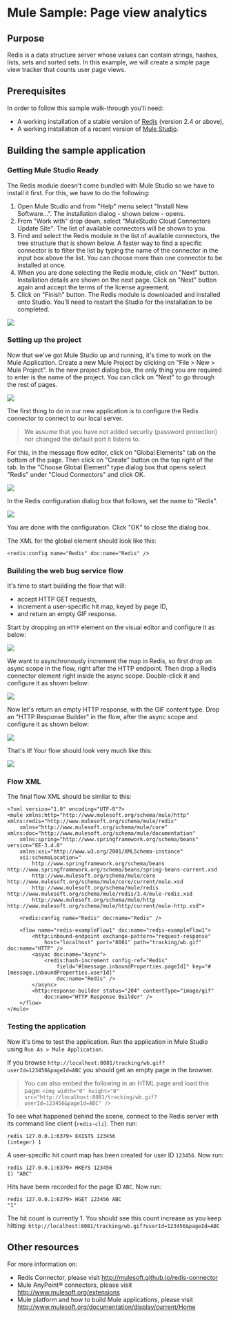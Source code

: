 # Mule Sample: Page view analytics

## Purpose

Redis is a data structure server whose values can contain strings, hashes, lists, sets and sorted sets. 
In this example, we will create a simple page view tracker that counts user page views.

## Prerequisites

In order to follow this sample walk-through you'll need:

- A working installation of a stable version of [Redis](http://redis.io/download) (version 2.4 or above),
- A working installation of a recent version of [Mule Studio](http://www.mulesoft.org/download-mule-esb-community-edition).

## Building the sample application

### Getting Mule Studio Ready

The Redis module doesn't come bundled with Mule Studio so we have to install it first.
For this, we have to do the following:

1. Open Mule Studio and from "Help" menu select "Install New Software...". The installation dialog - shown below - opens.
2. From "Work with" drop down, select "MuleStudio Cloud Connectors Update Site". The list of available connectors will be shown to you.
3. Find and select the Redis module in the list of available connectors, the tree structure that is shown below.
A faster way to find a specific connector is to filter the list by typing the name of the connector in the input box above the list.
You can choose more than one connector to be installed at once.
4. When you are done selecting the Redis module, click on "Next" button.
Installation details are shown on the next page.
Click on "Next" button again and accept the terms of the license agreement.
5. Click on "Finish" button. The Redis module is downloaded and installed onto Studio.
You'll need to restart the Studio for the installation to be completed.

![](images/studio-install-connector.png)


### Setting up the project

Now that we've got Mule Studio up and running, it's time to work on the Mule Application.
Create a new Mule Project by clicking on "File > New > Mule Project".
In the new project dialog box, the only thing you are required to enter is the name of the project.
You can click on "Next" to go through the rest of pages.

![](images/studio-new-project.png)

The first thing to do in our new application is to configure the Redis connector to connect to our local server.

> We assume that you have not added security (password protection) nor changed the default port it listens to.

For this, in the message flow editor, click on "Global Elements" tab on the bottom of the page.
Then click on "Create" button on the top right of the tab.
In the "Choose Global Element" type dialog box that opens select "Redis" under "Cloud Connectors" and click OK.

![](images/studio-global-redis.png)

In the Redis configuration dialog box that follows, set the name to "Redis". 

![](images/studio-global-redis-config.png)

You are done with the configuration. Click "OK" to close the dialog box.

The XML for the global element should look like this:

    <redis:config name="Redis" doc:name="Redis" />


### Building the web bug service flow

It's time to start building the flow that will:
- accept HTTP GET requests,
- increment a user-specific hit map, keyed by page ID,
- and return an empty GIF response.

Start by dropping an `HTTP` element on the visual editor and configure it as below:

![](images/studio-http-endpoint.png)

We want to asynchronously increment the map in Redis, so first drop an async scope in the flow, right after the HTTP endpoint.
Then drop a Redis connector element right inside the async scope.
Double-click it and configure it as shown below:

![](images/studio-redis-hashinc.png)

Now let's return an empty HTTP response, with the GIF content type.
Drop an "HTTP Response Builder" in the flow, after the async scope and configure it as shown below:

![](images/studio-http-rb.png)

That's it! Your flow should look very much like this:

![](images/studio-full-flow.png)


### Flow XML

The final flow XML should be similar to this:

    <?xml version="1.0" encoding="UTF-8"?>
    <mule xmlns:http="http://www.mulesoft.org/schema/mule/http" xmlns:redis="http://www.mulesoft.org/schema/mule/redis"
        xmlns="http://www.mulesoft.org/schema/mule/core" xmlns:doc="http://www.mulesoft.org/schema/mule/documentation"
        xmlns:spring="http://www.springframework.org/schema/beans" version="EE-3.4.0"
        xmlns:xsi="http://www.w3.org/2001/XMLSchema-instance"
        xsi:schemaLocation="
            http://www.springframework.org/schema/beans http://www.springframework.org/schema/beans/spring-beans-current.xsd
            http://www.mulesoft.org/schema/mule/core http://www.mulesoft.org/schema/mule/core/current/mule.xsd
            http://www.mulesoft.org/schema/mule/redis http://www.mulesoft.org/schema/mule/redis/3.4/mule-redis.xsd
            http://www.mulesoft.org/schema/mule/http http://www.mulesoft.org/schema/mule/http/current/mule-http.xsd">
    
        <redis:config name="Redis" doc:name="Redis" />
    
        <flow name="redis-exampleFlow1" doc:name="redis-exampleFlow1">
            <http:inbound-endpoint exchange-pattern="request-response"
                host="localhost" port="8081" path="tracking/wb.gif" doc:name="HTTP" />
            <async doc:name="Async">
                <redis:hash-increment config-ref="Redis"
                    field="#[message.inboundProperties.pageId]" key="#[message.inboundProperties.userId]"
                    doc:name="Redis" />
            </async>
            <http:response-builder status="204" contentType="image/gif"
                doc:name="HTTP Response Builder" />
        </flow>
    </mule>


### Testing the application

Now it's time to test the application.
Run the application in Mule Studio using `Run As > Mule Application`.

If you browse `http://localhost:8081/tracking/wb.gif?userId=123456&pageId=ABC` you should get an empty page in the browser.

> You can also embed the following in an HTML page and load this page:
> `<img width="0" height="0" src="http://localhost:8081/tracking/wb.gif?userId=123456&pageId=ABC" />`

To see what happened behind the scene, connect to the Redis server with its command line client (`redis-cli`).
Then run:

    redis 127.0.0.1:6379> EXISTS 123456
    (integer) 1

A user-specific hit count map has been created for user ID `123456`.
Now run:

    redis 127.0.0.1:6379> HKEYS 123456
    1) "ABC"

Hits have been recorded for the page ID `ABC`.
Now run:

    redis 127.0.0.1:6379> HGET 123456 ABC
    "1"

The hit count is currently 1.
You should see this count increase as you keep hitting: `http://localhost:8081/tracking/wb.gif?userId=123456&pageId=ABC`

## Other resources

For more information on:

- Redis Connector, please visit http://mulesoft.github.io/redis-connector
- Mule AnyPoint® connectors, please visit http://www.mulesoft.org/extensions
- Mule platform and how to build Mule applications, please visit  http://www.mulesoft.org/documentation/display/current/Home
